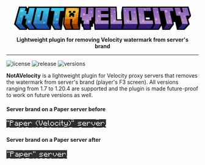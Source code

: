
<div style="text-align:center; padding: 20px 20px 0;">
<img src=".github/assets/logo.png"  alt=""/>
<p><b>Lightweight plugin for removing Velocity watermark from server's brand</b></p>
</div>

---

![license](https://img.shields.io/github/license/pesekjak/notavelocity?style=for-the-badge&color=657185)
![release](https://img.shields.io/github/v/release/pesekjak/notavelocity?style=for-the-badge&color=edb228)
![versions](https://img.shields.io/badge/supports-1.7%20—%201.20.4-8A2BE2?style=for-the-badge&color=0f9418)

**NotAVelocity** is a lightweight plugin for Velocity proxy servers that removes the watermark from server's brand (player's F3 screen).
All versions ranging from 1.7 to 1.20.4 are supported and the plugin is made future-proof to work on future versions as well.

#### Server brand on a Paper server before
![before](./.github/assets/before.png)
#### Server brand on a Paper server after
![after](./.github/assets/after.png)